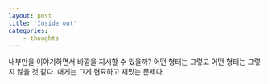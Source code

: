 ```yaml
--- 
layout: post 
title: 'Inside out' 
categories:
    - thoughts
---
```


내부만을 이야기하면서 바깥을 지시할 수 있을까? 어떤 형태는 그렇고 어떤 형태는 그렇지 않을 것 같다. 내게는 그게 현묘하고 재밌는 문제다.
